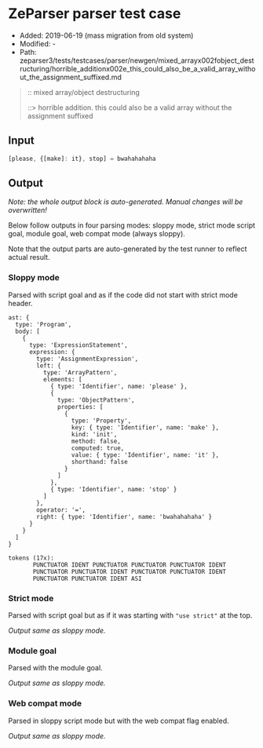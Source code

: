 # ZeParser parser test case

- Added: 2019-06-19 (mass migration from old system)
- Modified: -
- Path: zeparser3/tests/testcases/parser/newgen/mixed_arrayx002fobject_destructuring/horrible_additionx002e_this_could_also_be_a_valid_array_without_the_assignment_suffixed.md

> :: mixed array/object destructuring
>
> ::> horrible addition. this could also be a valid array without the assignment suffixed

## Input

`````js
[please, {[make]: it}, stop] = bwahahahaha
`````

## Output

_Note: the whole output block is auto-generated. Manual changes will be overwritten!_

Below follow outputs in four parsing modes: sloppy mode, strict mode script goal, module goal, web compat mode (always sloppy).

Note that the output parts are auto-generated by the test runner to reflect actual result.

### Sloppy mode

Parsed with script goal and as if the code did not start with strict mode header.

`````
ast: {
  type: 'Program',
  body: [
    {
      type: 'ExpressionStatement',
      expression: {
        type: 'AssignmentExpression',
        left: {
          type: 'ArrayPattern',
          elements: [
            { type: 'Identifier', name: 'please' },
            {
              type: 'ObjectPattern',
              properties: [
                {
                  type: 'Property',
                  key: { type: 'Identifier', name: 'make' },
                  kind: 'init',
                  method: false,
                  computed: true,
                  value: { type: 'Identifier', name: 'it' },
                  shorthand: false
                }
              ]
            },
            { type: 'Identifier', name: 'stop' }
          ]
        },
        operator: '=',
        right: { type: 'Identifier', name: 'bwahahahaha' }
      }
    }
  ]
}

tokens (17x):
       PUNCTUATOR IDENT PUNCTUATOR PUNCTUATOR PUNCTUATOR IDENT
       PUNCTUATOR PUNCTUATOR IDENT PUNCTUATOR PUNCTUATOR IDENT
       PUNCTUATOR PUNCTUATOR IDENT ASI
`````

### Strict mode

Parsed with script goal but as if it was starting with `"use strict"` at the top.

_Output same as sloppy mode._

### Module goal

Parsed with the module goal.

_Output same as sloppy mode._

### Web compat mode

Parsed in sloppy script mode but with the web compat flag enabled.

_Output same as sloppy mode._
